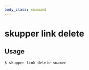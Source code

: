 ```yaml
---
body_class: command
---
```


# skupper link delete

<section>

</section>

<section>

## Usage

~~~ shell
$ skupper link delete <name>
~~~

</section>
